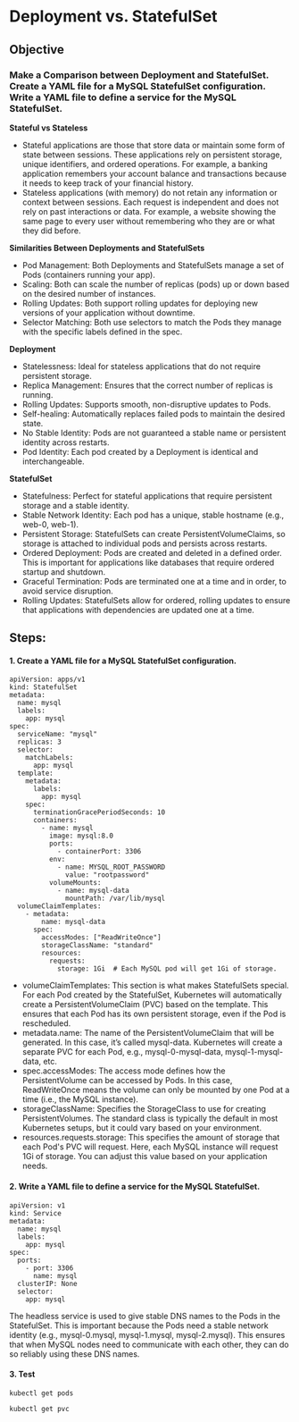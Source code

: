 # Deployment vs. StatefulSet

## **Objective**

### Make a Comparison between Deployment and StatefulSet. Create a YAML file for a MySQL StatefulSet configuration. Write a YAML file to define a service for the MySQL StatefulSet.

**Stateful vs Stateless**
 - Stateful applications are those that store data or maintain some form of state between sessions. These applications rely on persistent storage, unique identifiers, and ordered operations. For example, a banking application remembers your account balance and transactions because it needs to keep track of your financial history.
 - Stateless applications (with memory) do not retain any information or context between sessions. Each request is independent and does not rely on past interactions or data. For example, a website showing the same page to every user without remembering who they are or what they did before.

**Similarities Between Deployments and StatefulSets**
 - Pod Management: Both Deployments and StatefulSets manage a set of Pods (containers running your app).
 - Scaling: Both can scale the number of replicas (pods) up or down based on the desired number of instances.
 - Rolling Updates: Both support rolling updates for deploying new versions of your application without downtime.
 - Selector Matching: Both use selectors to match the Pods they manage with the specific labels defined in the spec.

**Deployment**
  - Statelessness: Ideal for stateless applications that do not require persistent storage. 
  - Replica Management: Ensures that the correct number of replicas is running.
  - Rolling Updates: Supports smooth, non-disruptive updates to Pods.
  - Self-healing: Automatically replaces failed pods to maintain the desired state.
  - No Stable Identity: Pods are not guaranteed a stable name or persistent identity across restarts.
  - Pod Identity: Each pod created by a Deployment is identical and interchangeable.

**StatefulSet**
  - Statefulness: Perfect for stateful applications that require persistent storage and a stable identity.
  - Stable Network Identity: Each pod has a unique, stable hostname (e.g., web-0, web-1).
  - Persistent Storage: StatefulSets can create PersistentVolumeClaims, so storage is attached to individual pods and persists across restarts.
  - Ordered Deployment: Pods are created and deleted in a defined order. This is important for applications like databases that require ordered startup and shutdown.
  - Graceful Termination: Pods are terminated one at a time and in order, to avoid service disruption.
  - Rolling Updates: StatefulSets allow for ordered, rolling updates to ensure that applications with dependencies are updated one at a time.

## **Steps:**

#### 1. Create a YAML file for a MySQL StatefulSet configuration. 
```
apiVersion: apps/v1
kind: StatefulSet
metadata:
  name: mysql
  labels:
    app: mysql
spec:
  serviceName: "mysql"
  replicas: 3  
  selector:
    matchLabels:
      app: mysql
  template:
    metadata:
      labels:
        app: mysql
    spec:
      terminationGracePeriodSeconds: 10 
      containers:
        - name: mysql
          image: mysql:8.0 
          ports:
            - containerPort: 3306  
          env:
            - name: MYSQL_ROOT_PASSWORD  
              value: "rootpassword"
          volumeMounts:
            - name: mysql-data  
              mountPath: /var/lib/mysql 
  volumeClaimTemplates:
    - metadata:
        name: mysql-data 
      spec:
        accessModes: ["ReadWriteOnce"]
        storageClassName: "standard"  
        resources:
          requests:
            storage: 1Gi  # Each MySQL pod will get 1Gi of storage.

```
- volumeClaimTemplates: This section is what makes StatefulSets special. For each Pod created by the StatefulSet, Kubernetes will automatically create a PersistentVolumeClaim (PVC) based on the template. This ensures that each Pod has its own persistent storage, even if the Pod is rescheduled.
- metadata.name: The name of the PersistentVolumeClaim that will be generated. In this case, it’s called mysql-data. Kubernetes will create a separate PVC for each Pod, e.g., mysql-0-mysql-data, mysql-1-mysql-data, etc.
- spec.accessModes: The access mode defines how the PersistentVolume can be accessed by Pods. In this case, ReadWriteOnce means the volume can only be mounted by one Pod at a time (i.e., the MySQL instance).
- storageClassName: Specifies the StorageClass to use for creating PersistentVolumes. The standard class is typically the default in most Kubernetes setups, but it could vary based on your environment.
- resources.requests.storage: This specifies the amount of storage that each Pod's PVC will request. Here, each MySQL instance will request 1Gi of storage. You can adjust this value based on your application needs.

#### 2. Write a YAML file to define a service for the MySQL StatefulSet.
```
apiVersion: v1
kind: Service
metadata:
  name: mysql
  labels:
    app: mysql
spec:
  ports:
    - port: 3306  
      name: mysql
  clusterIP: None  
  selector:
    app: mysql  
```
The headless service is used to give stable DNS names to the Pods in the StatefulSet. This is important because the Pods need a stable network identity (e.g., mysql-0.mysql, mysql-1.mysql, mysql-2.mysql). This ensures that when MySQL nodes need to communicate with each other, they can do so reliably using these DNS names.
#### 3. Test 
```
kubectl get pods

```
```
kubectl get pvc

```

